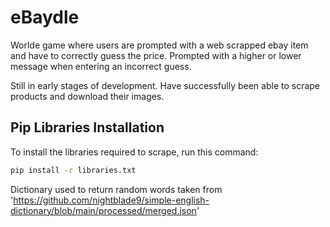 # eBaydle
Worlde game where users are prompted with a web scrapped ebay item and have to correctly guess the price. Prompted with a higher or lower message when entering an incorrect guess.

Still in early stages of development. Have successfully been able to scrape products and download their images.

## Pip Libraries Installation
To install the libraries required to scrape, run this command:
```sh
pip install -r libraries.txt
```

Dictionary used to return random words taken from 'https://github.com/nightblade9/simple-english-dictionary/blob/main/processed/merged.json'
